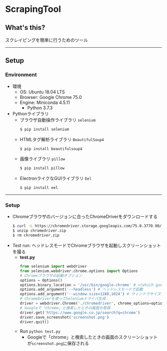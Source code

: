 # ScrapingTool

## What's this?

スクレイピングを簡単に行うためのツール

***

## Setup

### Environment
- 環境
    - OS: Ubuntu 18.04 LTS
    - Browser: Google Chrome 75.0
    - Engine: Miniconda 4.5.11
        - Python 3.7.3
- Pythonライブラリ
    - ブラウザ自動操作ライブラリ `selenium`
        ```bash
        $ pip install selenium
        ```
    - HTMLタグ解析ライブラリ `BeautifulSoup4`
        ```bash
        $ pip install beautifulsoup4
        ```
    - 画像ライブラリ `pillow`
        ```bash
        $ pip install pillow
        ```
    - ElectronライクなGUIライブラリ `Eel`
        ```bash
        $ pip install eel
        ```

---

### Setup
- Chromeブラウザのバージョンに合ったChromeDriverをダウンロードする
    ```bash
    $ curl -L https://chromedriver.storage.googleapis.com/75.0.3770.90/chromedriver_linux64.zip -o chromedriver.zip
    $ unzip chromedriver.zip
    $ rm chromedriver.zip
    ```
- Test run: ヘッドレスモードでChromeブラウザを起動しスクリーンショットを撮る
    - **test.py**
        ```python
        from selenium import webdriver
        from selenium.webdriver.chrome.options import Options
        # Chromeブラウザの起動オプション
        options = Options()
        options.binary_location = '/usr/bin/google-chrome' # <(which google-chrome)
        options.add_argument('--headless') # ヘッドレスモードで起動
        options.add_argument('--window-size=1280,1024') # ウィンドウサイズを1280x1024に
        # ChromeDriverを使ってSeleniumドライバ生成
        driver = webdriver.Chrome('./chromedriver', chrome_options=options)
        # Googleで「chrome」と検索したときの画面を取得
        driver.get('https://www.google.co.jp/search?q=chrome')
        driver.save_screenshot('screenshot.png')
        driver.quit()
        ```
    - Run `python test.py`
        - Googleで「chrome」と検索したときの画面のスクリーンショットが`screenshot.png`に保存される
